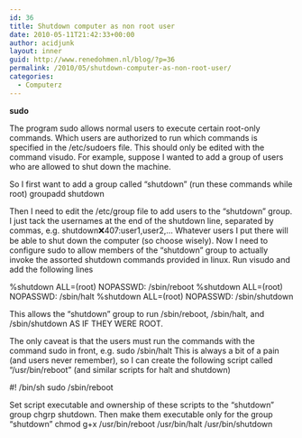 ```yaml
---
id: 36
title: Shutdown computer as non root user
date: 2010-05-11T21:42:33+00:00
author: acidjunk
layout: inner
guid: http://www.renedohmen.nl/blog/?p=36
permalink: /2010/05/shutdown-computer-as-non-root-user/
categories:
  - Computerz
---
```

**sudo** 

The program sudo allows normal users to execute certain root-only commands. Which users are authorized to run which commands is specified in the /etc/sudoers file. This should only be edited with the command visudo. For example, suppose I wanted to add a group of users who are allowed to shut down the machine.

So I first want to add a group called &#8220;shutdown&#8221; (run these commands while root) groupadd shutdown

Then I need to edit the /etc/group file to add users to the &#8220;shutdown&#8221; group. I just tack the usernames at the end of the shutdown line, separated by commas, e.g. shutdown:x:407:user1,user2,&#8230; Whatever users I put there will be able to shut down the computer (so choose wisely). Now I need to configure sudo to allow members of the &#8220;shutdown&#8221; group to actually invoke the assorted shutdown commands provided in linux. Run visudo and add the following lines

%shutdown ALL=(root) NOPASSWD: /sbin/reboot %shutdown ALL=(root) NOPASSWD: /sbin/halt %shutdown ALL=(root) NOPASSWD: /sbin/shutdown

This allows the &#8220;shutdown&#8221; group to run /sbin/reboot, /sbin/halt, and /sbin/shutdown AS IF THEY WERE ROOT.

The only caveat is that the users must run the commands with the command sudo in front, e.g. sudo /sbin/halt This is always a bit of a pain (and users never remember), so I can create the following script called &#8220;/usr/bin/reboot&#8221; (and similar scripts for halt and shutdown)

#! /bin/sh sudo /sbin/reboot

Set script executable and ownership of these scripts to the &#8220;shutdown&#8221; group chgrp shutdown. Then make them executable only for the group &#8220;shutdown&#8221; chmod g+x /usr/bin/reboot /usr/bin/halt /usr/bin/shutdown